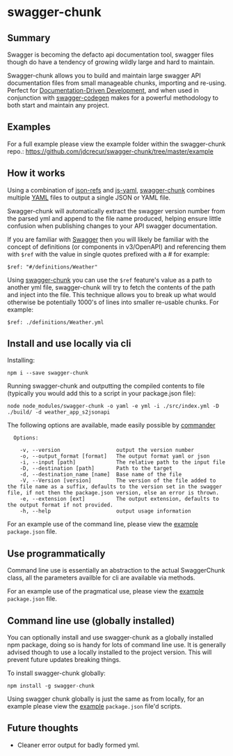 # swagger-chunk

## Summary
Swagger is becoming the defacto api documentation tool, swagger files though do have a tendency of growing wildly large and hard to maintain.

Swagger-chunk allows you to build and maintain large swagger API documentation files from small manageable chunks, importing and re-using. Perfect for [Documentation-Driven Development](https://gist.github.com/zsup/9434452), and when used in conjunction with [swagger-codegen](https://swagger.io/swagger-codegen/) makes for a powerful methodology to both start and maintain any project.

## Examples
For a full example please view the example folder within the swagger-chunk repo.: https://github.com/jdcrecur/swagger-chunk/tree/master/example

## How it works
Using a combination of [json-refs](https://www.npmjs.com/package/json-refs) and [js-yaml](https://www.npmjs.com/package/js-yaml), [swagger-chunk](https://www.npmjs.com/package/swagger-chunk) combines multiple [YAML](http://yaml.org) files to output a single JSON or YAML file. 

Swagger-chunk will automatically extract the swagger version number from the parsed yml and append to the file name produced, helping ensure little confusion when publishing changes to your API swagger documentation.

If you are familiar with [Swagger](https://swagger.io) then you will likely be familiar with the concept of definitions (or components in v3/OpenAPI) and referencing them with `$ref` with the value in single quotes prefixed with a # for example:
 ```
 $ref: "#/definitions/Weather"
 ```

Using [swagger-chunk](https://www.npmjs.com/package/swagger-chunk) you can use the `$ref` feature's value as a path to another yml file, swagger-chunk will try to fetch the contents of the path and inject into the file. This technique allows you to break up what would otherwise be potentially 1000's of lines into smaller re-usable chunks. For example:
 ```
 $ref: ./definitions/Weather.yml
 ```

## Install and use locally via cli
Installing: 
```
npm i --save swagger-chunk
```

Running swagger-chunk and outputting the compiled contents to file (typically you would add this to a script in your package.json file): 
```
node node_modules/swagger-chunk -o yaml -e yml -i ./src/index.yml -D ./build/ -d weather_app_s2jsonapi
```

The following options are available, made easily possible by [commander](https://www.npmjs.com/package/commander)
```
  Options:

    -v, --version                  output the version number
    -o, --output_format [format]   The output format yaml or json
    -i, --input [path]             The relative path to the input file
    -D, --destination [path]       Path to the target
    -d, --destination_name [name]  Base name of the file
    -V, --Version [version]        The version of the file added to the file name as a suffix, defaults to the version set in the swagger file, if not then the package.json version, else an error is thrown.
    -e, --extension [ext]          The output extension, defaults to the output format if not provided.
    -h, --help                     output usage information

```

For an example use of the command line, please view the [example](https://github.com/jdcrecur/swagger-chunk/tree/master/example) `package.json` file.


## Use programmatically
Command line use is essentially an abstraction to the actual SwaggerChunk class, all the parameters availble for cli are available via methods.

For an example use of the pragmatical use, please view the [example](https://github.com/jdcrecur/swagger-chunk/tree/master/example) `package.json` file.


## Command line use (globally installed)
You can optionally install and use swagger-chunk as a globally installed npm package, doing so is handy for lots of command line use. It is generally advised though to use a locally installed to the project version. This will prevent future updates breaking things.

To install swagger-chunk globally:
```
npm install -g swagger-chunk
```

Using swagger chunk globally is just the same as from locally, for an example please view the [example](https://github.com/jdcrecur/swagger-chunk/tree/master/example) `package.json` file'd scripts.

## Future thoughts
- Cleaner error output for badly formed yml.